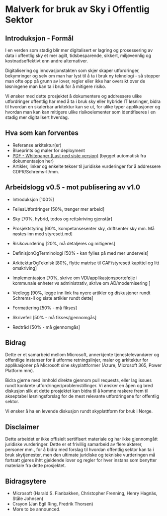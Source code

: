 # Malverk for bruk av Sky i Offentlig Sektor
## Introduksjon - Formål
I en verden som stadig blir mer digitalisert er lagring og prosessering av data i offentlig sky et mer agilt, tidsbesparende, sikkert, miljøvennlig og kostnadseffektivt enn andre alternativer.

Digitalisering og innovasjonstakten som skjer skaper utfordringer, bekymringer og selv om man har lyst til å ta i bruk ny teknologi - så stopper man ofte opp på grunn av lover, regler eller ikke har oversikt over de løsningene man kan ta i bruk for å mitigere risiko.

Vi ønsker med dette prosjektet å dokumentere og addressere ulike utfordringer offentlig har med å ta i bruk sky eller hybride IT løsninger, bidra til hvordan en skalerbar arkitektur kan se ut, for ulike typer applikasjoner og hvordan man kan kan mitigere ulike risikoelementer som identifiseres i en stadig mer digitalisert hverdag. 
## Hva som kan forventes
 - Referanse arkitektur(er)
 - Blueprints og maler for deployment
 - [PDF - Whitepaper (Last ned siste versjon)](https://github.com/haraldfianbakken/sky-i-offentlig-sektor/blob/main/build/whitepaper.pdf) (bygget automatisk fra dokumentasjon her)
 - Artikler, linker og enkelte tekser til juridiske vurderinger for å addressere GDPR/Schrems-II/mm. 

## Arbeidslogg v0.5 - mot publisering av v1.0

- Introduksjon [100%]
- FellesUtfordringer [50%, trenger mer arbeid]
- Sky [70%, hybrid, todos og rettskriving gjenstår]
- Prosjektstyring [60%, kompetansesenter sky, driftsenter sky mm. Må nøstes inn med styresett.md]
- Risikovurdering [20%, må detaljeres og mitigeres]
- DefinisjonOgTerminologi [50% - kan fylles på med mer underveis]
- ArkitekturOgTeknisk [80%, flytte matrise til CAF/styresett kapittel og litt omskriving]
- Implementasjon [70%, skrive om VDI/applikasjonsportefølje i kommunale enheter vs administrativ, skrive om AD/modernisering ]
- Vedlegg [90%, legge inn link fra nyere artikler og diskusjoner rundt Schrems-II og siste artikler rundt dette]

- Formattering [50% - må fikses]
- Skrivefeil [50% - må fikses/gjennomgås]
- Rødtråd [50% - må gjennomgås]
## Bidrag
Dette er et samarbeid mellom Microsoft, annerkjente tjenestelevandører og offentlige instanser for å utforme retningslinjer, maler og arkitektur for applikasjoner på Microsoft sine skyplattformer (Azure, Microsoft 365, Power Platform mm).

Bidra gjerne med innhold direkte gjennom pull requests, eller lag issues rundt konkrete utfordringer/problemstillinger. Vi ønsker en åpen og bred diskusjon slik at dette prosjektet kan bidra til å komme raskere frem til akseptabel løsningsforslag for de mest relevante utfordringene for offentlig sektor.

Vi ønsker å ha en levende diskusjon rundt skyplattform for bruk i Norge. 


## Disclaimer
Dette arbeidet er ikke offisielt sertifisert materiale og har ikke gjennomgått juridiske vurderinger. Dette er et frivillig samarbeid av flere aktører, personer mm., for å bidra med forslag til hvordan offentlig sektor kan ta i bruk skytjenester, men den ultimate juridiske og tekniske vurderingen må fortsatt gjøres ihht gjeldende lover og regler for hver instans som benytter materiale fra dette prosjektet.


## Bidragsytere
 - Microsoft (Harald S. Fianbakken, Christopher Frenning, Henry Hagnäs, Ståle Johnsen)
 - Crayon (Jan Egil Ring, Fredrik Thorsen)
 - More to be announced.
